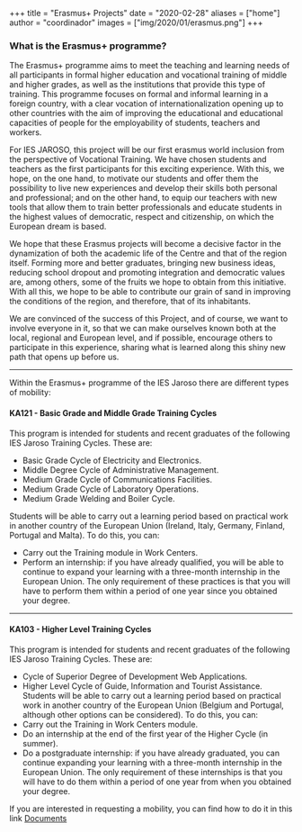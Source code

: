 +++
title = "Erasmus+ Projects"
date = "2020-02-28"
aliases = ["home"]
author = "coordinador"
images = ["img/2020/01/erasmus.png"]
+++


### What is the Erasmus+ programme? 
The Erasmus+ programme aims to meet the teaching and learning needs of all participants in formal higher education and vocational training of middle and higher grades, as well as the institutions that provide this type of training. This programme focuses on formal and informal learning in a foreign country, with a clear vocation of internationalization opening up to other countries with the aim of improving the educational and educational capacities of people for the employability of students, teachers and workers.    

For IES JAROSO, this project will be our first erasmus world inclusion from the perspective of Vocational Training. We have chosen students and teachers as the first participants for this exciting experience. With this, we hope, on the one hand, to motivate our students and offer them the possibility to live new experiences and develop their skills both personal and professional; and on the other hand, to equip our teachers with new tools that allow them to train better professionals and educate students in the highest values of democratic, respect and citizenship, on which the European dream is based.  

We hope that these Erasmus projects will become a decisive factor in the dynamization of both the academic life of the Centre and that of the region itself. Forming more and better graduates, bringing new business ideas, reducing school dropout and promoting integration and democratic values are, among others, some of the fruits we hope to obtain from this initiative. With all this, we hope to be able to contribute our grain of sand in improving the conditions of the region, and therefore, that of its inhabitants.  
  
We are convinced of the success of this Project, and of course, we want to involve everyone in it, so that we can make ourselves known both at the local, regional and European level, and if possible, encourage others to participate in this experience, sharing what is learned along this shiny new path that opens up before us.  


---

Within the Erasmus+ programme of the IES Jaroso there are different types of mobility:
#### KA121 - Basic Grade and Middle Grade Training Cycles
This program is intended for students and recent graduates of the following IES Jaroso Training Cycles. These are:
* Basic Grade Cycle of Electricity and Electronics.
* Middle Degree Cycle of Administrative Management.
* Medium Grade Cycle of Communications Facilities.
* Medium Grade Cycle of Laboratory Operations.
* Medium Grade Welding and Boiler Cycle.  

Students will be able to carry out a learning period based on practical work in another country of the European Union (Ireland, Italy, Germany, Finland, Portugal and Malta). To do this, you can:
- Carry out the Training module in Work Centers.
- Perform an internship: if you have already qualified, you will be able to continue to expand your learning with a three-month internship in the European Union. The only requirement of these practices is that you will have to perform them within a period of one year since you obtained your degree.

---

#### KA103 - Higher Level Training Cycles
This program is intended for students and recent graduates of the following IES Jaroso Training Cycles. These are:
* Cycle of Superior Degree of Development Web Applications.
* Higher Level Cycle of Guide, Information and Tourist Assistance.
Students will be able to carry out a learning period based on practical work in another country of the European Union (Belgium and Portugal, although other options can be considered). To do this, you can:
* Carry out the Training in Work Centers module.
* Do an internship at the end of the first year of the Higher Cycle (in summer).
* Do a postgraduate internship: if you have already graduated, you can continue expanding your learning with a three-month internship in the European Union. The only requirement of these internships is that you will have to do them within a period of one year from when you obtained your degree.

If you are interested in requesting a mobility, you can find how to do it in this link  [Documents](/documents/)  
  